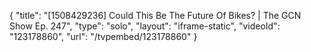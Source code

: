 {
    "title": "[1508429236] Could This Be The Future Of Bikes? | The GCN Show Ep. 247",
    "type": "solo",
    "layout": "iframe-static",
    "videoId": "123178860",
    "url": "\/tvpembed\/123178860"
}